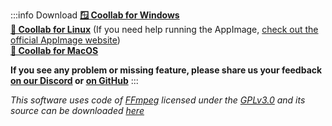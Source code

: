 :::info Download
[**🪟 Coollab for Windows**](/Coollab-Launcher-Windows.exe)<br/>
[**🐧 Coollab for Linux**](/Coollab-Launcher.AppImage) (If you need help running the AppImage, [check out the official AppImage website](https://appimage.org/))<br/>
[**🍎 Coollab for MacOS**](/Coollab-Launcher-MacOS.zip)

**If you see any problem or missing feature, please share us your feedback [on our Discord](https://discord.com/channels/846087110758891540/1359454789636853921) or [on GitHub](https://github.com/Coollab-Art/Coollab/issues/new/choose)**
:::

*This software uses code of [FFmpeg](http://ffmpeg.org) licensed under the [GPLv3.0](https://www.gnu.org/licenses/gpl-3.0.html) and its source can be downloaded [here](https://github.com/Coollab-Art/Coollab)*